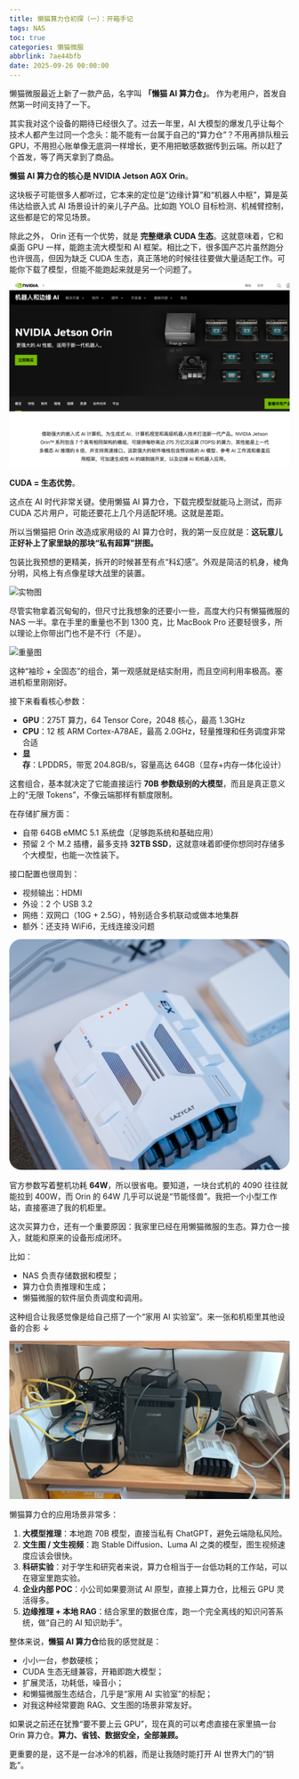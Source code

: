 ```yaml
---
title: 懒猫算力仓初探（一）：开箱手记
tags: NAS
toc: true
categories: 懒猫微服
abbrlink: 7ae44bfb
date: 2025-09-26 00:00:00
---
```


懒猫微服最近上新了一款产品，名字叫 **「懒猫 AI 算力仓」**。
作为老用户，首发自然第一时间支持了一下。

其实我对这个设备的期待已经很久了。过去一年里，AI 大模型的爆发几乎让每个技术人都产生过同一个念头：能不能有一台属于自己的“算力仓”？不用再排队租云 GPU，不用担心账单像无底洞一样增长，更不用把敏感数据传到云端。所以赶了个首发，等了两天拿到了商品。

**懒猫 AI 算力仓的核心是 NVIDIA Jetson AGX Orin**。

<!-- more -->

这块板子可能很多人都听过，它本来的定位是“边缘计算”和“机器人中枢”，算是英伟达给嵌入式 AI 场景设计的亲儿子产品。比如跑 YOLO 目标检测、机械臂控制，这些都是它的常见场景。

除此之外， Orin 还有一个优势，就是 **完整继承 CUDA 生态**。这就意味着，它和桌面 GPU 一样，能跑主流大模型和 AI 框架。相比之下，很多国产芯片虽然跑分也许很高，但因为缺乏 CUDA 生态，真正落地的时候往往要做大量适配工作。可能你下载了模型，但能不能跑起来就是另一个问题了。

![渲染图](https://raw.githubusercontent.com/cloudsmithy/picgo-imh/master/image-20250926190036366-20250926191346936-20250926191839278-20250926192032634.png)

**CUDA = 生态优势**。

这点在 AI 时代非常关键。使用懒猫 AI 算力仓，下载完模型就能马上测试，而非 CUDA 芯片用户，可能还要花上几个月适配环境。这就是差距。

所以当懒猫把 Orin 改造成家用级的 AI 算力仓时，我的第一反应就是：**这玩意儿正好补上了家里缺的那块“私有超算”拼图。**

包装比我预想的更精美，拆开的时候甚至有点“科幻感”。外观是简洁的机身，棱角分明，风格上有点像星球大战里的装置。

![实物图](https://raw.githubusercontent.com/cloudsmithy/picgo-imh/master/eb751b92c3b4aea950adf5df8818fef2-20250926191424716-20250926192101025.jpg)

尽管实物拿着沉甸甸的，但尺寸比我想象的还要小一些，高度大约只有懒猫微服的 NAS 一半。拿在手里的重量也不到 1300 克，比 MacBook Pro 还要轻很多，所以理论上你带出门也不是不行（不是）。

![重量图](https://raw.githubusercontent.com/cloudsmithy/picgo-imh/master/a3ae36dd200008b4f2d4b97e3828aca2-20250926191540512-20250926191840322-20250926192111914.jpg)

这种“袖珍 + 全固态”的组合，第一观感就是结实耐用，而且空间利用率极高。塞进机柜里刚刚好。

接下来看看核心参数：

- **GPU**：275T 算力，64 Tensor Core，2048 核心，最高 1.3GHz
- **CPU**：12 核 ARM Cortex-A78AE，最高 2.0GHz，轻量推理和任务调度非常合适
- **显存**：LPDDR5，带宽 204.8GB/s，容量高达 64GB（显存+内存一体化设计）

这套组合，基本就决定了它能直接运行 **70B 参数级别的大模型**，而且是真正意义上的“无限 Tokens”，不像云端那样有额度限制。

在存储扩展方面：

- 自带 64GB eMMC 5.1 系统盘（足够跑系统和基础应用）
- 预留 2 个 M.2 插槽，最多支持 **32TB SSD**，这就意味着即便你想同时存储多个大模型，也能一次性装下。

接口配置也很周到：

- 视频输出：HDMI
- 外设：2 个 USB 3.2
- 网络：双网口（10G + 2.5G），特别适合多机联动或做本地集群
- 额外：还支持 WiFi6，无线连接没问题

![接口图](https://raw.githubusercontent.com/cloudsmithy/picgo-imh/master/screen2_pc_2-20250926191320702-20250926191839972.png)

官方参数写着整机功耗 **64W**，所以很省电。要知道，一块台式机的 4090 往往就能拉到 400W，而 Orin 的 64W 几乎可以说是“节能怪兽”。我把一个小型工作站，直接塞进了我的机柜里。

这次买算力仓，还有一个重要原因：我家里已经在用懒猫微服的生态。算力仓一接入，就能和原来的设备形成闭环。

比如：

- NAS 负责存储数据和模型；
- 算力仓负责推理和生成；
- 懒猫微服的软件层负责调度和调用。

这种组合让我感觉像是给自己搭了一个“家用 AI 实验室”。来一张和机柜里其他设备的合影 ↓

![机柜合影](https://raw.githubusercontent.com/cloudsmithy/picgo-imh/master/4a69c38d0f8bae1668fb6ad5b7063909.jpg)

懒猫算力仓的应用场景非常多：

1. **大模型推理**：本地跑 70B 模型，直接当私有 ChatGPT，避免云端隐私风险。
2. **文生图 / 文生视频**：跑 Stable Diffusion、Luma AI 之类的模型，图生视频速度应该会很快。
3. **科研实验**：对于学生和研究者来说，算力仓相当于一台低功耗的工作站，可以在寝室里跑实验。
4. **企业内部 POC**：小公司如果要测试 AI 原型，直接上算力仓，比租云 GPU 灵活得多。
5. **边缘推理 + 本地 RAG**：结合家里的数据仓库，跑一个完全离线的知识问答系统，做“自己的 AI 知识助手”。

整体来说，**懒猫 AI 算力仓**给我的感觉就是：

- 小小一台，参数硬核；
- CUDA 生态无缝兼容，开箱即跑大模型；
- 扩展灵活，功耗低，噪音小；
- 和懒猫微服生态结合，几乎是“家用 AI 实验室”的标配；
- 对我这种经常要跑 RAG、文生图的场景非常友好。

如果说之前还在犹豫“要不要上云 GPU”，现在真的可以考虑直接在家里搞一台 Orin 算力仓。**算力、省钱、数据安全，全部兼顾。**

更重要的是，这不是一台冰冷的机器，而是让我随时能打开 AI 世界大门的“钥匙”。
